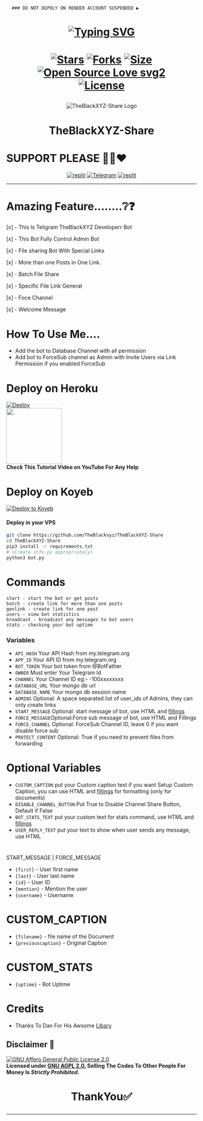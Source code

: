       ### DO NOT DEPOLY ON RENDER ACCOUNT SUSPENDED ▶️


<h1 align="center">
  
[![Typing SVG](https://readme-typing-svg.herokuapp.com?font=Lemon+milk&color=Y70000&lines=Welcome+To+TheBlackXYZBotz;I+Am+Teligram+Bot+Developerr+;This+Is+File+Share+Support+Bot;Subscribe+TheBlackXYZ+On+YouTube;Please+Star+and+Fork+My+Repos)](https://git.io/typing-svg) 
</h1>

<h1 align="center">
  
[![Stars](https://img.shields.io/github/stars/TheBlackxyz/TheBlackXYZ-Share?style=flat-square&color=yellow)](https://github.com/TheBlackxyz/TheBlackXYZ-Share/stargazers)
[![Forks](https://img.shields.io/github/forks/TheBlackxyz/TheBlackXYZ-Share?style=flat-square&color=orange)](https://github.com/TheBlackxyz/TheBlackXYZ-Share/fork)
[![Size](https://img.shields.io/github/repo-size/TheBlackxyz/TheBlackXYZ-Share?style=flat-square&color=green)](https://github.com/TheBlackxyz/TheBlackXYZ-Share)   
[![Open Source Love svg2](https://badges.frapsoft.com/os/v2/open-source.svg?v=103)](https://github.com/TheBlackxyz/TheBlackXYZ-Share)   
[![License](https://img.shields.io/badge/License-AGPL-blue)](https://stars.medv.io/TheBlackxyz/TheBlackXYZ-Share/blob/main/LICENSE)
</h1>


<p align="center">
  <img src="https://graph.org/file/6b1a9d694966f49ad0d43.jpg" alt="TheBlackXYZ-Share Logo">
</p>
<h1 align="center">
  TheBlackXYZ-Share
</h1>

# SUPPORT PLEASE 🥺🥺❤️
</p>
<p align="center">
<a href="https://www.instagram.com/the_black_xyz?igshid=YmMyMTA2M2Y="><img alt="replit" src="https://img.shields.io/badge/-Instagram-orange?style=for-the-badge&logo=instagram&logoColor=white"/></a> <a href="https://telegram.dog/TheBlackXYZBotz/TheBlackXYZ"><img alt="Telegram" src="https://img.shields.io/badge/TheBlackXYZBotz-2CA5E0?style=for-the-badge&logo=telegram&logoColor=green"/></a>
<a href="https://youtube.com/@TheBlackXYZ24?igshid=YmMyMTA2M2Y="><img alt="replit" src="https://img.shields.io/badge/-youtube-red?style=for-the-badge&logo=youtube&logoColor=white"/></a>
</p>

____________________________________________________________________________________________________________________________________________

# Amazing Feature........❔❓

[x] - This Is Teligram TheBlackXYZ Developerr Bot 

[x] - This Bot Fully Control Admin Bot

[x] - File sharing Bot With Special Links 

[x] - More than one Posts in One Link.

[x] - Batch File Share

[x] - Specific File Link Generat

[x] - Foce Channel

[x] - Welcome Message 


# How To Use Me....

- Add the bot to Database Channel with all permission
- Add bot to ForceSub channel as Admin with Invite Users via Link Permission if you enabled ForceSub 



# Deploy on Heroku

[![Deploy](https://www.herokucdn.com/deploy/button.svg)](https://heroku.com/deploy)</br>
<a href="https://youtu.be/TheBlackXYZ24">
  <img src="https://img.shields.io/badge/How%20to-Deploy-red?logo=youtube" width="147">
</a><br>
**Check This Tutorial Video on YouTube For Any Help**<br>


# Deploy on Koyeb

[![Deploy to Koyeb](https://www.koyeb.com/static/images/deploy/button.svg)](https://app.koyeb.com/deploy?type=git&repository=github.com/TheBlackxyz/TheBlackXYZ-Share&branch=koyeb&name=TheBlackXYZ)


#### Deploy in your VPS
````bash
git clone https://github.com/TheBlackxyz/TheBlackXYZ-Share
cd TheBlackXYZ-Share
pip3 install -r requirements.txt
# <Create info.py appropriately>
python3 bot.py
````

# Commands

```
start - start the bot or get posts
batch - create link for more than one posts
genlink - create link for one post
users - view bot statistics
broadcast - broadcast any messages to bot users
stats - checking your bot uptime

```

### Variables

* `API_HASH` Your API Hash from my.telegram.org
* `APP_ID` Your API ID from my.telegram.org
* `BOT_TOKEN` Your bot token from @BotFather
* `OWNER` Must enter Your Telegram Id
* `CHANNEL` Your Channel ID eg:- -100xxxxxxxx
* `DATABASE_URL` Your mongo db url
* `DATABASE_NAME` Your mongo db session name
* `ADMINS` Optional: A space separated list of user_ids of Admins, they can only create links
* `START_MESSAGE` Optional: start message of bot, use HTML and <a href='https://github.com/codexbotz/File-Sharing-Bot/blob/main/README.md#start_message'>fillings</a>
* `FORCE_MESSAGE`Optional:Force sub message of bot, use HTML and Fillings
* `FORCE_CHANNEL` Optional: ForceSub Channel ID, leave 0 if you want disable force sub
* `PROTECT_CONTENT` Optional: True if you need to prevent files from forwarding

# Optional Variables 

* `CUSTOM_CAPTION` put your Custom caption text if you want Setup Custom Caption, you can use HTML and <a href='https://github.com/CodeXBotz/File-Sharing-Bot/blob/main/README.md#custom_caption'>fillings</a> for formatting (only for documents)
* `DISABLE_CHANNEL_BUTTON` Put True to Disable Channel Share Button, Default if False
* `BOT_STATS_TEXT` put your custom text for stats command, use HTML and <a href='https://github.com/codexbotz/File-Sharing-Bot/blob/main/README.md#custom_stats'>fillings</a>
* `USER_REPLY_TEXT` put your text to show when user sends any message, use HTML


 # 
 START_MESSAGE | FORCE_MESSAGE

* `{first}` - User first name
* `{last}` - User last name
* `{id}` - User ID
* `{mention}` - Mention the user
* `{username}` - Username

# CUSTOM_CAPTION

* `{filename}` - file name of the Document
* `{previouscaption}` - Original Caption

# CUSTOM_STATS

* `{uptime}` - Bot Uptime


# Credits

- Thanks To Dan For His Awsome [Libary](https://github.com/pyrogram/pyrogram)


 ## Disclaimer 📄
[![GNU Affero General Public License 2.0](https://www.gnu.org/graphics/agplv3-155x51.png)](https://www.gnu.org/licenses/agpl-3.0.en.html#header)    
<b>Licensed under [GNU AGPL 2.0.](https://github.com/TheBlackxyz/TheBlackXYZ-Share/blob/TheBlackXYZ/LICENSE)
Selling The Codes To Other People For Money Is *Strictly Prohibited*.</b>

</pre>
</p>
</details>

<h1 align="center">

ThankYou✅

</h1>

____________________________________________________________________________________________________________________________________________



  

